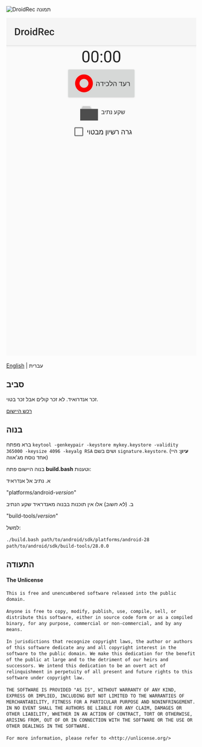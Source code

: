 ![DroidRec תמונה](https://raw.githubusercontent.com/yakovlevegor/DroidRec/main/app_icon_big.png "תמונה מיישום")

![DroidRec צילם](metadata/he/images/phoneScreenshots/1.jpg "צילם מיישום")

[English](https://github.com/yakovlevegor/DroidRec/blob/main/README.md) | עברית

## סביב
זכר אנדרואיד.
לא זכר קולים אבל זכר בטוי.

[רכש היישום](https://github.com/yakovlevegor/DroidRec/releases)

## בנוה
ברא מפתח `keytool -genkeypair -keystore mykey.keystore -validity 365000 -keysize 4096 -keyalg RSA` ושים בשם `signature.keystore`.
(**עיון**: היי אחד נוסח מג'אווה)

בנוה היישום פתח **build.bash** וטענות:

א. נתיב אל אנדראיד

"platforms/android-*version*"

ב. (*לא חשוב*) אלו אין תוכנות בבנוה מאנדראיד שקע הנתיב

"build-tools/*version*"

למשל:

`./build.bash path/to/android/sdk/platforms/android-28 path/to/android/sdk/build-tools/28.0.0`

## התעודה

#### The Unlicense
```
This is free and unencumbered software released into the public domain.

Anyone is free to copy, modify, publish, use, compile, sell, or
distribute this software, either in source code form or as a compiled
binary, for any purpose, commercial or non-commercial, and by any
means.

In jurisdictions that recognize copyright laws, the author or authors
of this software dedicate any and all copyright interest in the
software to the public domain. We make this dedication for the benefit
of the public at large and to the detriment of our heirs and
successors. We intend this dedication to be an overt act of
relinquishment in perpetuity of all present and future rights to this
software under copyright law.

THE SOFTWARE IS PROVIDED "AS IS", WITHOUT WARRANTY OF ANY KIND,
EXPRESS OR IMPLIED, INCLUDING BUT NOT LIMITED TO THE WARRANTIES OF
MERCHANTABILITY, FITNESS FOR A PARTICULAR PURPOSE AND NONINFRINGEMENT.
IN NO EVENT SHALL THE AUTHORS BE LIABLE FOR ANY CLAIM, DAMAGES OR
OTHER LIABILITY, WHETHER IN AN ACTION OF CONTRACT, TORT OR OTHERWISE,
ARISING FROM, OUT OF OR IN CONNECTION WITH THE SOFTWARE OR THE USE OR
OTHER DEALINGS IN THE SOFTWARE.

For more information, please refer to <http://unlicense.org/>
```
